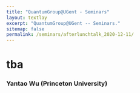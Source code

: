```yaml
---
title: "QuantumGroup@UGent - Seminars"
layout: textlay
excerpt: "QuantumGroup@UGent -- Seminars."
sitemap: false
permalink: /seminars/afterlunchtalk_2020-12-11/
---
```


# tba
### Yantao Wu (Princeton University)
